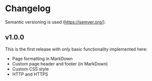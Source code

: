 # Changelog
Semantic versioning is used (https://semver.org/).

## v1.0.0
This is the first release with only basic functionality implemented here:
- Page formatting in MarkDown
- Custom page header and footer (in MarkDown)
- Custom CSS style
- HTTP and HTTPS
